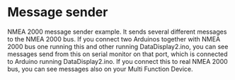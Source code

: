 # Message sender
NMEA 2000 message sender example. It sends several different messages to the
NMEA 2000 bus. If you connect two Arduinos together with NMEA 2000 bus one running this and other running
DataDisplay2.ino, you can see messages send from this on serial monitor on that port, which is connected
to Arduino running DataDisplay2.ino. If you connect this to real NMEA 2000 bus, you can see messages 
also on your Multi Function Device.
